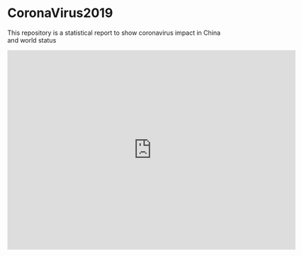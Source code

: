 # CoronaVirus2019

This repository is a statistical report to show coronavirus impact in China and world status

<iframe seamless frameborder="0" src="
https://us-west-2b.online.tableau.com/#/site/haoditu/views/nCov-19_Dashboard/Dashboard1?:iid=1" width = '650' height = '450'></iframe> 
